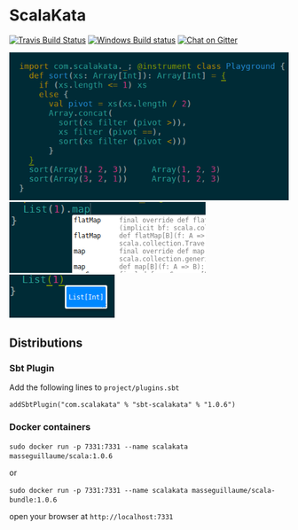 # ScalaKata

[![Travis Build Status](https://img.shields.io/travis/MasseGuillaume/ScalaKata2.svg?style=flat-square)](https://travis-ci.org/MasseGuillaume/ScalaKata2) [![Windows Build status](https://img.shields.io/appveyor/ci/MasseGuillaume/ScalaKata2.svg?style=flat-square)](https://ci.appveyor.com/project/MasseGuillaume/scalakata2/branch/master) [![Chat on Gitter](https://badges.gitter.im/Join%20Chat.svg)](https://gitter.im/MasseGuillaume/ScalaKata2)

![Insight](/Doc/insight.png)
![Autocomplete](/Doc/autocomplete.png)
![Type Inferance](/Doc/typeInferance.png)

## Distributions

### Sbt Plugin

Add the following lines to `project/plugins.sbt`

```
addSbtPlugin("com.scalakata" % "sbt-scalakata" % "1.0.6")
```

### Docker containers

`sudo docker run -p 7331:7331 --name scalakata masseguillaume/scala:1.0.6`

or

`sudo docker run -p 7331:7331 --name scalakata masseguillaume/scala-bundle:1.0.6`

open your browser at `http://localhost:7331`

